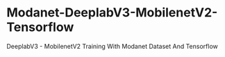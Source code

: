 # Modanet-DeeplabV3-MobilenetV2-Tensorflow
DeeplabV3 - MobilenetV2 Training With Modanet Dataset And Tensorflow
